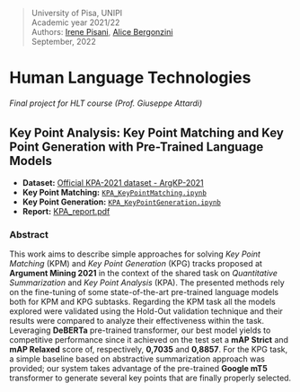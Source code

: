 > University of Pisa, UNIPI \
> Academic year 2021/22 \
> Authors: [Irene Pisani](), [Alice Bergonzini](https://github.com/alicebergonzini) \
> September, 2022

# Human Language Technologies
###### Final project for HLT course (Prof. Giuseppe Attardi)


## Key Point Analysis: Key Point Matching and Key Point Generation with Pre-Trained Language Models
  
  * **Dataset:**                 [Official KPA-2021 dataset - ArgKP-2021](https://github.com/IBM/KPA_2021_shared_task)
  * **Key Point Matching:**      [`KPA_KeyPointMatching.ipynb`](Code/KPA_KeyPointMatching.ipynb)
  * **Key Point Generation:**    [`KPA_KeyPointGeneration.ipynb`](Code/KPA_KeyPointGeneration.ipynb)
  * **Report:**                  [KPA_report.pdf](KPA_report.pdf)


### Abstract
This work aims to describe simple approaches for solving *Key Point Matching* (KPM) and *Key Point Generation* (KPG) tracks proposed at **Argument Mining 2021** in the context of the shared task on *Quantitative Summarization* and *Key Point Analysis* (KPA). 
The presented methods rely on the fine-tuning of some state-of-the-art pre-trained language models both for KPM and KPG subtasks. 
Regarding the KPM task all the models explored were validated using the Hold-Out validation technique and their results were compared to analyze their effectiveness within the task. Leveraging **DeBERTa** pre-trained transformer, our best model yields to competitive performance since it achieved on the test set a **mAP Strict** and **mAP Relaxed** score of, respectively, **0,7035** and **0,8857**. 
For the KPG task, a simple baseline based on abstractive summarization approach was provided; our system takes advantage of the pre-trained **Google mT5** transformer to generate several key points that are finally properly selected.
